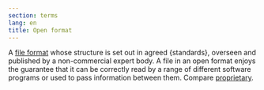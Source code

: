 ```yaml
---
section: terms
lang: en
title: Open format
---
```


A [file format](/glossary/en/terms/file-format/) whose structure is set out in agreed {standards}, overseen and published by a non-commercial expert body. A file in an open format enjoys the guarantee that it can be correctly read by a range of different software programs or used to pass information between them. Compare [proprietary](/glossary/en/terms/proprietary/).